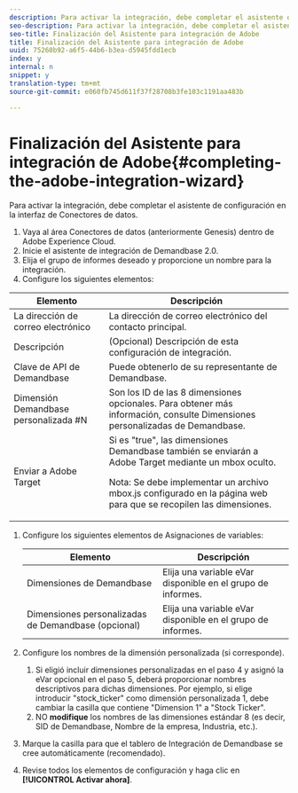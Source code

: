 ```yaml
---
description: Para activar la integración, debe completar el asistente de configuración en la interfaz de Conectores de datos.
seo-description: Para activar la integración, debe completar el asistente de configuración en la interfaz de Conectores de datos.
seo-title: Finalización del Asistente para integración de Adobe
title: Finalización del Asistente para integración de Adobe
uuid: 75260b92-a6f5-44b6-b3ea-d5945fdd1ecb
index: y
internal: n
snippet: y
translation-type: tm+mt
source-git-commit: e060fb745d611f37f28708b3fe103c1191aa483b

---
```



# Finalización del Asistente para integración de Adobe{#completing-the-adobe-integration-wizard}

Para activar la integración, debe completar el asistente de configuración en la interfaz de Conectores de datos.

1. Vaya al área Conectores de datos (anteriormente Genesis) dentro de Adobe Experience Cloud.
1. Inicie el asistente de integración de Demandbase 2.0.
1. Elija el grupo de informes deseado y proporcione un nombre para la integración.
1. Configure los siguientes elementos:

<table id="table_8D60DC7C48C144DC9934749E7F9F65FF"> 
 <thead> 
  <tr> 
   <th colname="col1" class="entry"> Elemento </th> 
   <th colname="col2" class="entry"> Descripción </th> 
  </tr>
 </thead>
 <tbody> 
  <tr> 
   <td colname="col1"> La dirección de correo electrónico </td> 
   <td colname="col2"> La dirección de correo electrónico del contacto principal. </td> 
  </tr> 
  <tr> 
   <td colname="col1"> Descripción </td> 
   <td colname="col2"> (Opcional) Descripción de esta configuración de integración. </td> 
  </tr> 
  <tr> 
   <td colname="col1"> Clave de API de Demandbase </td> 
   <td colname="col2"> Puede obtenerlo de su representante de Demandbase. </td> 
  </tr> 
  <tr> 
   <td colname="col1"> Dimensión Demandbase personalizada #N </td> 
   <td colname="col2"> Son los ID de las 8 dimensiones opcionales. Para obtener más información, consulte Dimensiones personalizadas de Demandbase. </td> 
  </tr> 
  <tr> 
   <td colname="col1"> Enviar a Adobe Target </td> 
   <td colname="col2">Si es "true", las dimensiones Demandbase también se enviarán a Adobe Target mediante un mbox oculto. <p>Nota:  Se debe implementar un archivo mbox.js configurado en la página web para que se recopilen las dimensiones. </p> </td> 
  </tr> 
 </tbody> 
</table>

1. Configure los siguientes elementos de Asignaciones de variables:

   | Elemento | Descripción |
   |---|---|
   | Dimensiones de Demandbase | Elija una variable eVar disponible en el grupo de informes. |
   | Dimensiones personalizadas de Demandbase (opcional) | Elija una variable eVar disponible en el grupo de informes. |

1. Configure los nombres de la dimensión personalizada (si corresponde).

   1. Si eligió incluir dimensiones personalizadas en el paso 4 y asignó la eVar opcional en el paso 5, deberá proporcionar nombres descriptivos para dichas dimensiones. Por ejemplo, si elige introducir "stock_ticker" como dimensión personalizada 1, debe cambiar la casilla que contiene "Dimension 1" a "Stock Ticker".
   1. NO **modifique** los nombres de las dimensiones estándar 8 (es decir, SID de Demandbase, Nombre de la empresa, Industria, etc.).

1. Marque la casilla para que el tablero de Integración de Demandbase se cree automáticamente (recomendado).
1. Revise todos los elementos de configuración y haga clic en **[!UICONTROL Activar ahora]**.

